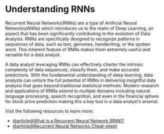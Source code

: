 # Understanding RNNs

Recurrent Neural Networks(RNNs) are a type of Artificial Neural Networks(ANNs) which introduces us to the realm of Deep Learning, an aspect that has been significantly contributing to the evolution of Data Analysis. RNNs are specifically designed to recognize patterns in sequences of data, such as text, genomes, handwriting, or the spoken word. This inherent feature of RNNs makes them extremely useful and versatile for a data analyst.

A data analyst leveraging RNNs can effectively charter the intrinsic complexity of data sequences, classify them, and make accurate predictions. With the fundamental understanding of deep learning, data analysts can unlock the full potential of RNNs in delivering insightful data analysis that goes beyond traditional statistical methods. Modern research and applications of RNNs extend to multiple domains including natural language processing, speech recognition, and even in the financial sphere for stock price prediction making this a key tool in a data analyst’s arsenal.

Visit the following resources to learn more:

- [@article@What is a Recurrent Neural Network (RNN)?](https://www.ibm.com/topics/recurrent-neural-networks)
- [@article@Recurrent Neural Networks Cheat-sheet](https://stanford.edu/~shervine/teaching/cs-230/cheatsheet-recurrent-neural-networks)